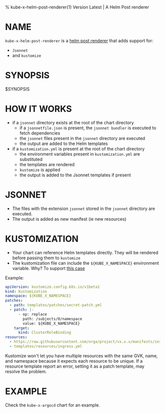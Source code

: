 % kube-x-helm-post-renderer(1) Version Latest | A Helm Post renderer
# NAME

`kube-x-helm-post-renderer` is a  [helm post renderer](https://helm.sh/docs/topics/advanced/#post-rendering)
that adds support for:
* `Jsonnet` 
* and `kustomize`

# SYNOPSIS

$SYNOPSIS

# HOW IT WORKS

- if a `jsonnet` directory exists at the root of the chart directory
  - if a `jsonnetfile.json` is present, the `jsonnet bundler` is executed to fetch dependencies
  - the `jsonnet` files present in the `jsonnet` directory are executed 
  - the output are added to the Helm templates
- if a `kustomization.yml` is present at the root of the chart directory
  - the environment variables present in `kustomization.yml` are substituted
  - the templates are rendered
  - `kustomize` is applied
  - the output is added to the Jsonnet templates if present

# JSONNET

* The files with the extension `jsonnet` stored in the `jsonnet` directory are executed.
* The output is added as new manifest (ie new resources)

# KUSTOMIZATION

* Your chart can reference Helm templates directly. They will be rendered before passing them to `kustomize`
* The kustomization file can include the `${KUBE_X_NAMESPACE}` environment variable. Why? To support [this case](https://argo-cd.readthedocs.io/en/stable/operator-manual/installation/#installing-argo-cd-in-a-custom-namespace)


Example:
```yaml
apiVersion: kustomize.config.k8s.io/v1beta1
kind: Kustomization
namespace: ${KUBE_X_NAMESPACE}
patches:
  - path: templates/patches/secret-patch.yml
  - patch: |-
      - op: replace
        path: /subjects/0/namespace
        value: ${KUBE_X_NAMESPACE}
    target:
      kind: ClusterRoleBinding
resources:
  - https://raw.githubusercontent.com/orga/project/vx.x.x/manifests/install.yaml
  - templates/resources/ingress.yml
```


Kustomize won't let you have multiple resources with the same GVK, name, and namespace
because it expects each resource to be unique.
If a resource template report an error, setting it as a patch template, may resolve the problem.

# EXAMPLE

Check the `kube-x-argocd` chart for an example.
